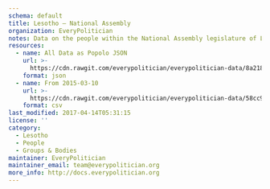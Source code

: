 ```yaml
---
schema: default
title: Lesotho — National Assembly
organization: EveryPolitician
notes: Data on the people within the National Assembly legislature of Lesotho.
resources:
  - name: All Data as Popolo JSON
    url: >-
      https://cdn.rawgit.com/everypolitician/everypolitician-data/8a2182ab8683cfb0f5ee055f85d263598c9c2411/data/Lesotho/Assembly/ep-popolo-v1.0.json
    format: json
  - name: From 2015-03-10
    url: >-
      https://cdn.rawgit.com/everypolitician/everypolitician-data/58cc9fb33e331fe6faa6db14cf9560e506d01b78/data/Lesotho/Assembly/term-9.csv
    format: csv
last_modified: 2017-04-14T05:31:15
license: ''
category:
  - Lesotho
  - People
  - Groups & Bodies
maintainer: EveryPolitician
maintainer_email: team@everypolitician.org
more_info: http://docs.everypolitician.org
---
```

